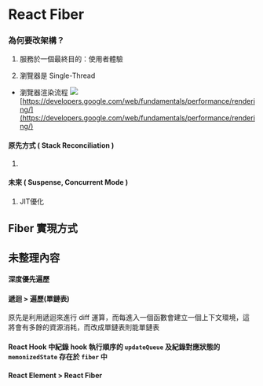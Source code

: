 
# React Fiber

### 為何要改架構？
1. 服務於一個最終目的：使用者體驗

3. 瀏覽器是 Single-Thread
- 瀏覽器渲染流程
![](https://miro.medium.com/max/2186/0*_qpgAjv7U3Q3X6k1.jpg)[https://developers.google.com/web/fundamentals/performance/rendering/](https://developers.google.com/web/fundamentals/performance/rendering/)

#### 原先方式 ( Stack Reconciliation )
1. 
#### 未來 ( Suspense, Concurrent Mode )
1. JIT優化
## Fiber 實現方式
## 未整理內容
#### 深度優先遍歷
#### 遞迴 > 遍歷(單鏈表)
原先是利用遞迴來進行 diff 運算，而每進入一個函數會建立一個上下文環境，這將會有多餘的資源消耗，而改成單鏈表則能單鏈表
#### React Hook 中紀錄 hook 執行順序的 `updateQueue` 及紀錄對應狀態的 `memonizedState` 存在於 `fiber` 中
#### React Element > React Fiber
<!--stackedit_data:
eyJoaXN0b3J5IjpbNjEyNjczMTIwLC0xMTAyOTk0MDM2LC04MT
kwMDc4NDQsMTI0NTA3NTgyOCwxMzQ3NjU0MTkwLDIwNzk5MTIw
NzQsLTEyMDQ1MDY0ODcsLTE1OTE5Mzk0MjldfQ==
-->